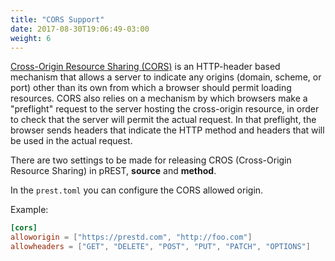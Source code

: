 ```yaml
---
title: "CORS Support"
date: 2017-08-30T19:06:49-03:00
weight: 6
---
```


[Cross-Origin Resource Sharing (CORS)](https://developer.mozilla.org/en-US/docs/Web/HTTP/CORS) is an HTTP-header based mechanism that allows a server to indicate any origins (domain, scheme, or port) other than its own from which a browser should permit loading resources. CORS also relies on a mechanism by which browsers make a "preflight" request to the server hosting the cross-origin resource, in order to check that the server will permit the actual request. In that preflight, the browser sends headers that indicate the HTTP method and headers that will be used in the actual request.

There are two settings to be made for releasing CROS (Cross-Origin Resource Sharing) in pREST, **source** and **method**.

In the `prest.toml` you can configure the CORS allowed origin.

Example:

```toml
[cors]
alloworigin = ["https://prestd.com", "http://foo.com"]
allowheaders = ["GET", "DELETE", "POST", "PUT", "PATCH", "OPTIONS"]
```
